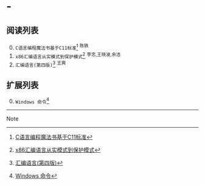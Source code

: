 # - 
    

## 阅读列表

0. `C语言编程魔法书基于C11标准`[^4] <sup>陈轶</sup>  
0. `x86汇编语言从实模式到保护模式`[^3] <sup>李忠,王晓波,余洁</sup>  
0. `汇编语言(第四版)`[^2] <sup>王爽</sup>  
    

## 扩展列表

0. `Windows 命令`[^1]  
    

***  
> [!NOTE]
> 
>  [^4]: [C语言编程魔法书基于C11标准](https://github.com/wjshan0808/--/blob/main/C%E8%AF%AD%E8%A8%80%E7%BC%96%E7%A8%8B%E9%AD%94%E6%B3%95%E4%B9%A6%E5%9F%BA%E4%BA%8EC11%E6%A0%87%E5%87%86.7z)  
> [^3]: [x86汇编语言从实模式到保护模式](https://github.com/wjshan0808/--/blob/main/x86%E6%B1%87%E7%BC%96%E8%AF%AD%E8%A8%80%E4%BB%8E%E5%AE%9E%E6%A8%A1%E5%BC%8F%E5%88%B0%E4%BF%9D%E6%8A%A4%E6%A8%A1%E5%BC%8F.7z)  
> [^2]: [汇编语言(第四版)](https://github.com/wjshan0808/--/blob/main/%E6%B1%87%E7%BC%96%E8%AF%AD%E8%A8%80(%E7%AC%AC%E5%9B%9B%E7%89%88).7z)  
> [^1]: [Windows 命令](https://github.com/wjshan0808/--/blob/main/Windows%20%E5%91%BD%E4%BB%A4.pdf)  

